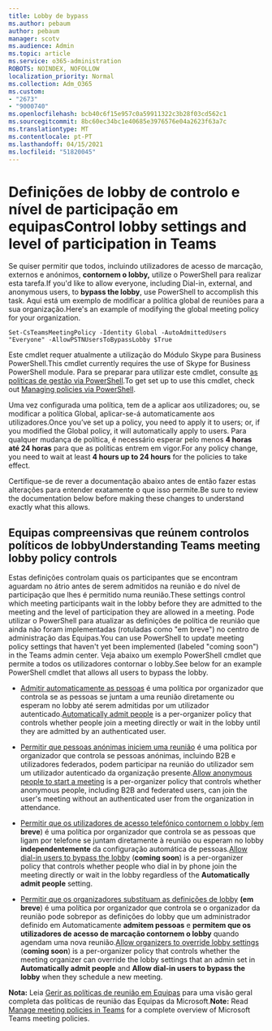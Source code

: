 ```yaml
---
title: Lobby de bypass
ms.author: pebaum
author: pebaum
manager: scotv
ms.audience: Admin
ms.topic: article
ms.service: o365-administration
ROBOTS: NOINDEX, NOFOLLOW
localization_priority: Normal
ms.collection: Adm_O365
ms.custom:
- "2673"
- "9000740"
ms.openlocfilehash: bcb40c6f15e957c0a59911322c3b28f03cd562c1
ms.sourcegitcommit: 8bc60ec34bc1e40685e3976576e04a2623f63a7c
ms.translationtype: MT
ms.contentlocale: pt-PT
ms.lasthandoff: 04/15/2021
ms.locfileid: "51820045"
---
```

# <a name="control-lobby-settings-and-level-of-participation-in-teams"></a><span data-ttu-id="7165a-102">Definições de lobby de controlo e nível de participação em equipas</span><span class="sxs-lookup"><span data-stu-id="7165a-102">Control lobby settings and level of participation in Teams</span></span>

<span data-ttu-id="7165a-103">Se quiser permitir que todos, incluindo utilizadores de acesso de marcação, externos e anónimos, **contornem o lobby,** utilize o PowerShell para realizar esta tarefa.</span><span class="sxs-lookup"><span data-stu-id="7165a-103">If you'd like to allow everyone, including Dial-in, external, and anonymous users, to **bypass the lobby**, use PowerShell to accomplish this task.</span></span> <span data-ttu-id="7165a-104">Aqui está um exemplo de modificar a política global de reuniões para a sua organização.</span><span class="sxs-lookup"><span data-stu-id="7165a-104">Here's an example of modifying the global meeting policy for your organization.</span></span>

`Set-CsTeamsMeetingPolicy -Identity Global -AutoAdmittedUsers "Everyone" -AllowPSTNUsersToBypassLobby $True`

<span data-ttu-id="7165a-105">Este cmdlet requer atualmente a utilização do Módulo Skype para Business PowerShell.</span><span class="sxs-lookup"><span data-stu-id="7165a-105">This cmdlet currently requires the use of Skype for Business PowerShell module.</span></span> <span data-ttu-id="7165a-106">Para se preparar para utilizar este cmdlet, consulte [as políticas de gestão via PowerShell](https://docs.microsoft.com/microsoftteams/teams-powershell-overview#managing-policies-via-powershell).</span><span class="sxs-lookup"><span data-stu-id="7165a-106">To get set up to use this cmdlet, check out [Managing policies via PowerShell](https://docs.microsoft.com/microsoftteams/teams-powershell-overview#managing-policies-via-powershell).</span></span>

<span data-ttu-id="7165a-107">Uma vez configurada uma política, tem de a aplicar aos utilizadores; ou, se modificar a política Global, aplicar-se-á automaticamente aos utilizadores.</span><span class="sxs-lookup"><span data-stu-id="7165a-107">Once you’ve set up a policy, you need to apply it to users; or, if you modified the Global policy, it will automatically apply to users.</span></span> <span data-ttu-id="7165a-108">Para qualquer mudança de política, é necessário esperar pelo menos **4 horas até 24 horas** para que as políticas entrem em vigor.</span><span class="sxs-lookup"><span data-stu-id="7165a-108">For any policy change, you need to wait at least **4 hours up to 24 hours** for the policies to take effect.</span></span> 

<span data-ttu-id="7165a-109">Certifique-se de rever a documentação abaixo antes de então fazer estas alterações para entender exatamente o que isso permite.</span><span class="sxs-lookup"><span data-stu-id="7165a-109">Be sure to review the documentation below before making these changes to understand exactly what this allows.</span></span>


## <a name="understanding-teams-meeting-lobby-policy-controls"></a><span data-ttu-id="7165a-110">Equipas compreensivas que reúnem controlos políticos de lobby</span><span class="sxs-lookup"><span data-stu-id="7165a-110">Understanding Teams meeting lobby policy controls</span></span>

<span data-ttu-id="7165a-111">Estas definições controlam quais os participantes que se encontram aguardam no átrio antes de serem admitidos na reunião e do nível de participação que lhes é permitido numa reunião.</span><span class="sxs-lookup"><span data-stu-id="7165a-111">These settings control which meeting participants wait in the lobby before they are admitted to the meeting and the level of participation they are allowed in a meeting.</span></span> <span data-ttu-id="7165a-112">Pode utilizar o PowerShell para atualizar as definições de política de reunião que ainda não foram implementadas (rotuladas como "em breve") no centro de administração das Equipas.</span><span class="sxs-lookup"><span data-stu-id="7165a-112">You can use PowerShell to update meeting policy settings that haven't yet been implemented (labeled "coming soon") in the Teams admin center.</span></span> <span data-ttu-id="7165a-113">Veja abaixo um exemplo PowerShell cmdlet que permite a todos os utilizadores contornar o lobby.</span><span class="sxs-lookup"><span data-stu-id="7165a-113">See below for an example PowerShell cmdlet that allows all users to bypass the lobby.</span></span>

- <span data-ttu-id="7165a-114">[Admitir automaticamente as pessoas](https://docs.microsoft.com/microsoftteams/meeting-policies-in-teams#automatically-admit-people) é uma política por organizador que controla se as pessoas se juntam a uma reunião diretamente ou esperam no lobby até serem admitidas por um utilizador autenticado.</span><span class="sxs-lookup"><span data-stu-id="7165a-114">[Automatically admit people](https://docs.microsoft.com/microsoftteams/meeting-policies-in-teams#automatically-admit-people) is a per-organizer policy that controls whether people join a meeting directly or wait in the lobby until they are admitted by an authenticated user.</span></span>

- <span data-ttu-id="7165a-115">[Permitir que pessoas anónimas iniciem uma reunião](https://docs.microsoft.com/microsoftteams/meeting-policies-in-teams#allow-anonymous-people-to-start-a-meeting) é uma política por organizador que controla se pessoas anónimas, incluindo B2B e utilizadores federados, podem participar na reunião do utilizador sem um utilizador autenticado da organização presente.</span><span class="sxs-lookup"><span data-stu-id="7165a-115">[Allow anonymous people to start a meeting](https://docs.microsoft.com/microsoftteams/meeting-policies-in-teams#allow-anonymous-people-to-start-a-meeting) is a per-organizer policy that controls whether anonymous people, including B2B and federated users, can join the user's meeting without an authenticated user from the organization in attendance.</span></span>

- <span data-ttu-id="7165a-116">[Permitir que os utilizadores de acesso telefónico contornem o lobby (em](https://docs.microsoft.com/microsoftteams/meeting-policies-in-teams#allow-dial-in-users-to-bypass-the-lobby-coming-soon) **breve**) é uma política por organizador que controla se as pessoas que ligam por telefone se juntam diretamente à reunião ou esperam no lobby **independentemente** da configuração automática de pessoas.</span><span class="sxs-lookup"><span data-stu-id="7165a-116">[Allow dial-in users to bypass the lobby](https://docs.microsoft.com/microsoftteams/meeting-policies-in-teams#allow-dial-in-users-to-bypass-the-lobby-coming-soon) (**coming soon**) is a per-organizer policy that controls whether people who dial in by phone join the meeting directly or wait in the lobby regardless of the **Automatically admit people** setting.</span></span>

- <span data-ttu-id="7165a-117">[Permitir que os organizadores substituam as definições de lobby](https://docs.microsoft.com/microsoftteams/meeting-policies-in-teams#allow-organizers-to-override-lobby-settings-coming-soon) **(em breve**) é uma política por organizador que controla se o organizador da reunião pode sobrepor as definições do lobby que um administrador definido em Automaticamente **admitem pessoas** e **permitem que os utilizadores de acesso de marcação contornem o lobby** quando agendam uma nova reunião.</span><span class="sxs-lookup"><span data-stu-id="7165a-117">[Allow organizers to override lobby settings](https://docs.microsoft.com/microsoftteams/meeting-policies-in-teams#allow-organizers-to-override-lobby-settings-coming-soon) (**coming soon**) is a per-organizer policy that controls whether the meeting organizer can override the lobby settings that an admin set in **Automatically admit people** and **Allow dial-in users to bypass the lobby** when they schedule a new meeting.</span></span>

<span data-ttu-id="7165a-118">**Nota:** Leia [Gerir as políticas de reunião em Equipas](https://docs.microsoft.com/microsoftteams/meeting-policies-in-teams) para uma visão geral completa das políticas de reunião das Equipas da Microsoft.</span><span class="sxs-lookup"><span data-stu-id="7165a-118">**Note:** Read [Manage meeting policies in Teams](https://docs.microsoft.com/microsoftteams/meeting-policies-in-teams) for a complete overview of Microsoft Teams meeting policies.</span></span>
